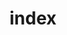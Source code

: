 ---
title: index
headline: "Lorem ipsum dolor sit amet quis"
subheadline: "Consectetur adipiscing elit. Vivamus purus metus, auctor."
explanationHeadline: "Lorem ipsum dolor sit amet"
explanationSubheadline: "Lorem ipsum dolor sit amet, consectetur adipiscing elit. Vivamus purus metus, auctor ut semper quis, viverra ac odio."
when: "Lorem ipsum dolor"
where: "Lorem ipsum dolor"
testimonial: "Lorem ipsum dolor sit amet, consectetur adipiscing elit. Vivamus purus metus, auctor ut semper quis, viverra ac odio"
citationName: "Lorem ipsum"
citationRole: "Dolor sit amet"
address: "Lorem ipsum dolor sit amet"
venueInfo: "Lorem ipsum dolor sit amet, consectetur adipiscing elit. Vivamus purus metus, auctor ut semper quis, viverra ac odio."
registerInfo: "Lorem ipsum dolor sit amet, consectetur adipiscing elit. Vivamus purus metus, auctor ut semper quis, viverra ac odio."
---